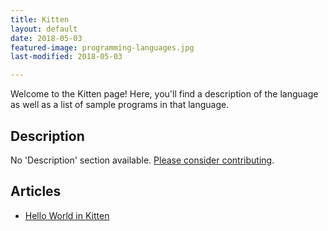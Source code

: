 ```yaml
---
title: Kitten
layout: default
date: 2018-05-03
featured-image: programming-languages.jpg
last-modified: 2018-05-03

---
```


Welcome to the Kitten page! Here, you'll find a description of the language as well as a list of sample programs in that language.

## Description

No 'Description' section available. [Please consider contributing](https://github.com/TheRenegadeCoder/sample-programs-website).

## Articles

- [Hello World in Kitten](https://sampleprograms.io/projects/hello-world/kitten)